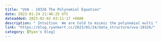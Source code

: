 ```yaml
---
title: "UVA - 10326 The Polynomial Equation"
date: 2023-01-24 21:46:25 UTC
dateadded: 2023-02-02 03:11:17 +0800
description: " Intuition  We are told to micmic the polynomial multi "
link: "https://blog.ryankert.cc/2023/01/24/data_structure/uva-10326/"
category: [Ryan's blog]
---
```

